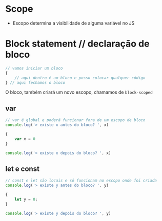 # Scope

* Escopo determina a visibilidade de alguma variável no JS

# Block statement // declaração de bloco

```js
// vamos iniciar um bloco
{
    // aqui dentro é um bloco e posso colocar qualquer código
} // aqui fechamos o bloco
```

O bloco, também criará um novo escopo, chamamos de `block-scoped`

## var

```js
// var é global e poderá funcionar fora de um escopo de bloco
console.log('> existe x antes do bloco? ', x)

{
    var x = 0
}

console.log('> existe x depois do bloco? ', x)
```

## let e const

```js
// const e let são locais e só funcionam no escopo onde foi criada
console.log('> existe y antes do bloco? ', y)

{
    let y = 0;
}

console.log('> existe y depois do bloco? ', y)

```